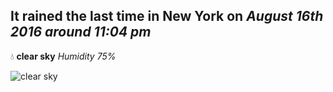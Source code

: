 ## It rained the last time in New York on *August 16th 2016 around 11:04 pm*
💧  **clear sky** *Humidity 75%*

![clear sky](http://openweathermap.org/img/w/01n.png)
